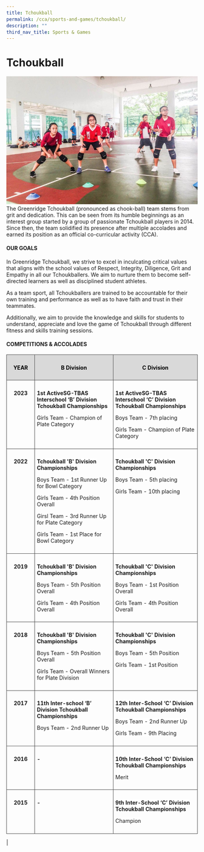 ```yaml
---
title: Tchoukball
permalink: /cca/sports-and-games/tchoukball/
description: ""
third_nav_title: Sports & Games
---
```

# **Tchoukball**

![](/images/2a.jpg)
The Greenridge Tchoukball (pronounced as chook-ball) team stems from grit and dedication. This can be seen from its humble beginnings as an interest group started by a group of passionate Tchoukball players in 2014. Since then, the team solidified its presence after multiple accolades and earned its position as an official co-curricular activity (CCA). <br>

 
#### **OUR GOALS**

In Greenridge Tchoukball, we strive to excel in inculcating critical values that aligns with the school values of Respect, Integrity, Diligence, Grit and Empathy in all our Tchoukballers. We aim to nurture them to become self-directed learners as well as disciplined student athletes. 

As a team sport, all Tchoukballers are trained to be accountable for their own training and performance as well as to have faith and trust in their teammates. 

Additionally, we aim to provide the knowledge and skills for students to understand, appreciate and love the game of Tchoukball through different fitness and skills training sessions. 


#### **COMPETITIONS &amp; ACCOLADES**

        

<table class="MsoNormalTable" border="1" cellspacing="0" cellpadding="0" width="624" style="border-collapse:collapse;mso-table-layout-alt:fixed;border:none;
 mso-yfti-tbllook:1536;mso-padding-alt:0cm 5.4pt 0cm 5.4pt;mso-border-insideh:
 cell-none;mso-border-insidev:cell-none"><tbody><tr style="mso-yfti-irow:0;mso-yfti-firstrow:yes;height:27.75pt"><td width="80" valign="top" style="width:60.0pt;border:solid #444444 1.0pt;
  mso-border-alt:solid #444444 .75pt;background:#D9D9D9;padding:8.0pt 4.0pt 8.0pt 4.0pt;
  height:27.75pt"><p class="MsoNormal" align="center" style="text-align:center;line-height:normal"><b style="mso-bidi-font-weight:normal"><span lang="EN" style="color:black;
  mso-color-alt:windowtext">YEAR</span></b><span lang="EN"></span></p></td><td width="259" valign="top" style="width:194.25pt;border:solid #444444 1.0pt;
  border-left:none;mso-border-left-alt:solid #444444 .75pt;mso-border-alt:solid #444444 .75pt;
  background:#D9D9D9;padding:8.0pt 4.0pt 8.0pt 4.0pt;height:27.75pt"><p class="MsoNormal" align="center" style="text-align:center;line-height:normal"><b style="mso-bidi-font-weight:normal"><span lang="EN" style="color:black;
  mso-color-alt:windowtext">B Division</span></b><span lang="EN"></span></p></td><td width="285" valign="top" style="width:213.75pt;border:solid #444444 1.0pt;
  border-left:none;mso-border-left-alt:solid #444444 .75pt;mso-border-alt:solid #444444 .75pt;
  background:#D9D9D9;padding:8.0pt 4.0pt 8.0pt 4.0pt;height:27.75pt"><p class="MsoNormal" align="center" style="text-align:center;line-height:normal"><b style="mso-bidi-font-weight:normal"><span lang="EN" style="color:black;
  mso-color-alt:windowtext">C Division</span></b><span lang="EN"></span></p></td></tr><tr style="mso-yfti-irow:1;height:62.25pt"><td width="80" valign="top" style="width:60.0pt;border:solid #444444 1.0pt;
  border-top:none;mso-border-top-alt:solid #444444 .75pt;mso-border-alt:solid #444444 .75pt;
  padding:8.0pt 4.0pt 8.0pt 4.0pt;height:62.25pt"><p class="MsoNormal" align="center" style="text-align:center;line-height:normal"><b style="mso-bidi-font-weight:normal"><span lang="EN">2023</span></b><span lang="EN"></span></p></td><td width="259" valign="top" style="width:194.25pt;border-top:none;border-left:
  none;border-bottom:solid #444444 1.0pt;border-right:solid #444444 1.0pt;
  mso-border-top-alt:solid #444444 .75pt;mso-border-left-alt:solid #444444 .75pt;
  mso-border-alt:solid #444444 .75pt;padding:8.0pt 4.0pt 8.0pt 4.0pt;
  height:62.25pt"><p class="MsoNormal" style="line-height:normal"><b style="mso-bidi-font-weight:
  normal"><span lang="EN">1st ActiveSG-TBAS Interschool ‘B’ Division Tchoukball Championships</span></b><span lang="EN"></span></p><p class="MsoNormal" style="line-height:normal"><span lang="EN">Girls Team - Champion of Plate Category</span></p></td><td width="285" valign="top" style="width:213.75pt;border-top:none;border-left:
  none;border-bottom:solid #444444 1.0pt;border-right:solid #444444 1.0pt;
  mso-border-top-alt:solid #444444 .75pt;mso-border-left-alt:solid #444444 .75pt;
  mso-border-alt:solid #444444 .75pt;padding:8.0pt 4.0pt 8.0pt 4.0pt;
  height:62.25pt"><p class="MsoNormal" style="line-height:normal"><b style="mso-bidi-font-weight:
  normal"><span lang="EN">1st ActiveSG-TBAS Interschool ‘C’ Division Tchoukball Championships</span></b></p><p class="MsoNormal" style="line-height:normal"><span lang="EN">Boys Team - 7th placing</span></p><p class="MsoNormal" style="line-height:normal"><span lang="EN">Girls Team - Champion of Plate Category</span></p></td></tr><tr style="mso-yfti-irow:2;height:62.25pt"><td width="80" valign="top" style="width:60.0pt;border:solid #444444 1.0pt;
  border-top:none;mso-border-top-alt:solid #444444 .75pt;mso-border-alt:solid #444444 .75pt;
  padding:8.0pt 4.0pt 8.0pt 4.0pt;height:62.25pt"><p class="MsoNormal" align="center" style="text-align:center;line-height:normal"><b style="mso-bidi-font-weight:normal"><span lang="EN">2022</span></b><span lang="EN"></span></p></td><td width="259" valign="top" style="width:194.25pt;border-top:none;border-left:
  none;border-bottom:solid #444444 1.0pt;border-right:solid #444444 1.0pt;
  mso-border-top-alt:solid #444444 .75pt;mso-border-left-alt:solid #444444 .75pt;
  mso-border-alt:solid #444444 .75pt;padding:8.0pt 4.0pt 8.0pt 4.0pt;
  height:62.25pt"><p class="MsoNormal" style="line-height:normal"><b style="mso-bidi-font-weight:
  normal"><span lang="EN" style="background:white;mso-highlight:white">Tchoukball 'B' Division Championships</span><span lang="EN"></span></b></p><p class="MsoNormal" style="line-height:normal"><span lang="EN">Boys Team - 1st Runner Up for Bowl Category</span></p><p class="MsoNormal" style="line-height:normal"><span lang="EN">Girls Team - 4th Position Overall</span></p><p class="MsoNormal" style="line-height:normal"><span lang="EN">Girsl Team - 3rd Runner Up for Plate Category</span></p><p class="MsoNormal" style="line-height:normal"><span lang="EN">Girls Team - 1st Place for Bowl Category</span></p></td><td width="285" valign="top" style="width:213.75pt;border-top:none;border-left:
  none;border-bottom:solid #444444 1.0pt;border-right:solid #444444 1.0pt;
  mso-border-top-alt:solid #444444 .75pt;mso-border-left-alt:solid #444444 .75pt;
  mso-border-alt:solid #444444 .75pt;padding:8.0pt 4.0pt 8.0pt 4.0pt;
  height:62.25pt"><p class="MsoNormal" style="line-height:normal"><b style="mso-bidi-font-weight:
  normal"><span lang="EN" style="background:white;mso-highlight:white">Tchoukball 'C' Division Championships</span><span lang="EN"></span></b></p><p class="MsoNormal" style="line-height:normal"><span lang="EN">Boys Team - 5th placing</span></p><p class="MsoNormal" style="line-height:normal"><span lang="EN">Girls Team - 10th placing</span></p></td></tr><tr style="mso-yfti-irow:3;height:27.75pt"><td width="80" valign="top" style="width:60.0pt;border:solid #444444 1.0pt;
  border-top:none;mso-border-top-alt:solid #444444 .75pt;mso-border-alt:solid #444444 .75pt;
  padding:8.0pt 4.0pt 8.0pt 4.0pt;height:27.75pt"><p class="MsoNormal" align="center" style="text-align:center;line-height:normal"><b style="mso-bidi-font-weight:normal"><span lang="EN">2019</span></b><span lang="EN"></span></p></td><td width="259" valign="top" style="width:194.25pt;border-top:none;border-left:
  none;border-bottom:solid #444444 1.0pt;border-right:solid #444444 1.0pt;
  mso-border-top-alt:solid #444444 .75pt;mso-border-left-alt:solid #444444 .75pt;
  mso-border-alt:solid #444444 .75pt;padding:8.0pt 4.0pt 8.0pt 4.0pt;
  height:27.75pt"><p class="MsoNormal" style="line-height:normal"><b style="mso-bidi-font-weight:
  normal"><span lang="EN">Tchoukball 'B' Division Championships</span></b></p><p class="MsoNormal" style="line-height:normal"><span lang="EN">Boys Team - 5th Position Overall</span></p><p class="MsoNormal" style="line-height:normal"><span lang="EN">Girls Team - 4th Position Overall</span></p></td><td width="285" valign="top" style="width:213.75pt;border-top:none;border-left:
  none;border-bottom:solid #444444 1.0pt;border-right:solid #444444 1.0pt;
  mso-border-top-alt:solid #444444 .75pt;mso-border-left-alt:solid #444444 .75pt;
  mso-border-alt:solid #444444 .75pt;padding:8.0pt 4.0pt 8.0pt 4.0pt;
  height:27.75pt"><p class="MsoNormal" style="line-height:normal"><b style="mso-bidi-font-weight:
  normal"><span lang="EN">Tchoukball 'C' Division Championships</span></b><span lang="EN"></span></p><p class="MsoNormal" style="line-height:normal"><span lang="EN">Boys Team - 1st Position Overall</span></p><p class="MsoNormal" style="line-height:normal"><span lang="EN">Girls Team - 4th Position Overall</span></p></td></tr><tr style="mso-yfti-irow:4;height:39.0pt"><td width="80" valign="top" style="width:60.0pt;border:solid #444444 1.0pt;
  border-top:none;mso-border-top-alt:solid #444444 .75pt;mso-border-alt:solid #444444 .75pt;
  padding:8.0pt 4.0pt 8.0pt 4.0pt;height:39.0pt"><p class="MsoNormal" align="center" style="text-align:center;line-height:normal"><b style="mso-bidi-font-weight:normal"><span lang="EN">2018</span></b><span lang="EN"></span></p></td><td width="259" valign="top" style="width:194.25pt;border-top:none;border-left:
  none;border-bottom:solid #444444 1.0pt;border-right:solid #444444 1.0pt;
  mso-border-top-alt:solid #444444 .75pt;mso-border-left-alt:solid #444444 .75pt;
  mso-border-alt:solid #444444 .75pt;padding:8.0pt 4.0pt 8.0pt 4.0pt;
  height:39.0pt"><p class="MsoNormal" style="line-height:normal"><b style="mso-bidi-font-weight:
  normal"><span lang="EN">Tchoukball 'B' Division Championships</span></b><span lang="EN"></span></p><p class="MsoNormal" style="line-height:normal"><span lang="EN">Boys Team - 5th Position Overall</span></p><p class="MsoNormal" style="line-height:normal"><span lang="EN">Girls Team - Overall Winners for Plate Division</span></p></td><td width="285" valign="top" style="width:213.75pt;border-top:none;border-left:
  none;border-bottom:solid #444444 1.0pt;border-right:solid #444444 1.0pt;
  mso-border-top-alt:solid #444444 .75pt;mso-border-left-alt:solid #444444 .75pt;
  mso-border-alt:solid #444444 .75pt;padding:8.0pt 4.0pt 8.0pt 4.0pt;
  height:39.0pt"><p class="MsoNormal" style="line-height:normal"><b style="mso-bidi-font-weight:
  normal"><span lang="EN">Tchoukball 'C' Division Championships</span></b></p><p class="MsoNormal" style="line-height:normal"><span lang="EN">Boys Team - 5th Position</span></p><p class="MsoNormal" style="line-height:normal"><span lang="EN">Girls Team - 1st Position<b style="mso-bidi-font-weight:normal"></b></span></p></td></tr><tr style="mso-yfti-irow:5;height:27.75pt"><td width="80" valign="top" style="width:60.0pt;border:solid #444444 1.0pt;
  border-top:none;mso-border-top-alt:solid #444444 .75pt;mso-border-alt:solid #444444 .75pt;
  padding:8.0pt 4.0pt 8.0pt 4.0pt;height:27.75pt"><p class="MsoNormal" align="center" style="text-align:center;line-height:normal"><b style="mso-bidi-font-weight:normal"><span lang="EN">2017</span></b><span lang="EN"></span></p></td><td width="259" valign="top" style="width:194.25pt;border-top:none;border-left:
  none;border-bottom:solid #444444 1.0pt;border-right:solid #444444 1.0pt;
  mso-border-top-alt:solid #444444 .75pt;mso-border-left-alt:solid #444444 .75pt;
  mso-border-alt:solid #444444 .75pt;padding:8.0pt 4.0pt 8.0pt 4.0pt;
  height:27.75pt"><p class="MsoNormal" style="line-height:normal"><b style="mso-bidi-font-weight:
  normal"><span lang="EN" style="background:white;mso-highlight:white">11th Inter-school ‘B’ Division Tchoukball Championships</span></b></p><p class="MsoNormal" style="line-height:normal"><span lang="EN" style="background:
  white;mso-highlight:white">Boys Team - 2nd Runner Up</span><span lang="EN"></span></p></td><td width="285" valign="top" style="width:213.75pt;border-top:none;border-left:
  none;border-bottom:solid #444444 1.0pt;border-right:solid #444444 1.0pt;
  mso-border-top-alt:solid #444444 .75pt;mso-border-left-alt:solid #444444 .75pt;
  mso-border-alt:solid #444444 .75pt;padding:8.0pt 4.0pt 8.0pt 4.0pt;
  height:27.75pt"><p class="MsoNormal" style="line-height:normal"><b style="mso-bidi-font-weight:
  normal"><span lang="EN" style="background:white;mso-highlight:white">12th Inter-School ‘C’ Division Tchoukball Championships</span></b><span lang="EN" style="background:white;mso-highlight:white"></span></p><p class="MsoNormal" style="line-height:normal"><span lang="EN" style="background:
  white;mso-highlight:white">Boys Team - 2nd Runner Up</span></p><p class="MsoNormal" style="line-height:normal"><span lang="EN" style="background:
  white;mso-highlight:white">Girls Team - 9th Placing</span><span lang="EN"></span></p></td></tr><tr style="mso-yfti-irow:6;height:27.75pt"><td width="80" valign="top" style="width:60.0pt;border:solid #444444 1.0pt;
  border-top:none;mso-border-top-alt:solid #444444 .75pt;mso-border-alt:solid #444444 .75pt;
  padding:8.0pt 4.0pt 8.0pt 4.0pt;height:27.75pt"><p class="MsoNormal" align="center" style="text-align:center;line-height:normal"><b style="mso-bidi-font-weight:normal"><span lang="EN">2016</span></b><span lang="EN"></span></p></td><td width="259" valign="top" style="width:194.25pt;border-top:none;border-left:
  none;border-bottom:solid #444444 1.0pt;border-right:solid #444444 1.0pt;
  mso-border-top-alt:solid #444444 .75pt;mso-border-left-alt:solid #444444 .75pt;
  mso-border-alt:solid #444444 .75pt;padding:8.0pt 4.0pt 8.0pt 4.0pt;
  height:27.75pt"><p class="MsoNormal" style="line-height:normal"><b style="mso-bidi-font-weight:
  normal"><span lang="EN">-</span></b><span lang="EN"></span></p></td><td width="285" valign="top" style="width:213.75pt;border-top:none;border-left:
  none;border-bottom:solid #444444 1.0pt;border-right:solid #444444 1.0pt;
  mso-border-top-alt:solid #444444 .75pt;mso-border-left-alt:solid #444444 .75pt;
  mso-border-alt:solid #444444 .75pt;padding:8.0pt 4.0pt 8.0pt 4.0pt;
  height:27.75pt"><p class="MsoNormal" style="line-height:normal"><b style="mso-bidi-font-weight:
  normal"><span lang="EN" style="background:white;mso-highlight:white">10th Inter-School ‘C’ Division Tchoukball Championships</span></b><span lang="EN" style="background:white;mso-highlight:white"></span></p><p class="MsoNormal" style="line-height:normal"><span lang="EN" style="background:
  white;mso-highlight:white">Merit</span><span lang="EN"></span></p></td></tr><tr style="mso-yfti-irow:7;mso-yfti-lastrow:yes;height:27.75pt"><td width="80" valign="top" style="width:60.0pt;border:solid #444444 1.0pt;
  border-top:none;mso-border-top-alt:solid #444444 .75pt;mso-border-alt:solid #444444 .75pt;
  padding:8.0pt 4.0pt 8.0pt 4.0pt;height:27.75pt"><p class="MsoNormal" align="center" style="text-align:center;line-height:normal"><b style="mso-bidi-font-weight:normal"><span lang="EN">2015</span></b><span lang="EN"></span></p></td><td width="259" valign="top" style="width:194.25pt;border-top:none;border-left:
  none;border-bottom:solid #444444 1.0pt;border-right:solid #444444 1.0pt;
  mso-border-top-alt:solid #444444 .75pt;mso-border-left-alt:solid #444444 .75pt;
  mso-border-alt:solid #444444 .75pt;padding:8.0pt 4.0pt 8.0pt 4.0pt;
  height:27.75pt"><p class="MsoNormal" style="line-height:normal"><b style="mso-bidi-font-weight:
  normal"><span lang="EN">-</span></b><span lang="EN"></span></p></td><td width="285" valign="top" style="width:213.75pt;border-top:none;border-left:
  none;border-bottom:solid #444444 1.0pt;border-right:solid #444444 1.0pt;
  mso-border-top-alt:solid #444444 .75pt;mso-border-left-alt:solid #444444 .75pt;
  mso-border-alt:solid #444444 .75pt;padding:8.0pt 4.0pt 8.0pt 4.0pt;
  height:27.75pt"><p class="MsoNormal" style="line-height:normal"><b style="mso-bidi-font-weight:
  normal"><span lang="EN" style="background:white;mso-highlight:white">9th Inter-School ‘C’ Division Tchoukball Championships</span></b></p><p class="MsoNormal" style="line-height:normal"><span lang="EN" style="background:
  white;mso-highlight:white">Champion</span><span lang="EN"></span></p></td></tr></tbody></table>

|